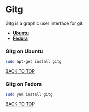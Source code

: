 Gitg
====
Gitg is a graphic user interface for git.

* [**Ubuntu**](#gitk-on-ubuntu)
* [**Fedora**](#gitk-on-fedora)

### Gitg on Ubuntu
```sh
sudo apt-get install gitg
```
[BACK TO TOP](https://github.com/ctrl-alt-del/devenv)


### Gitg on Fedora
```sh
sudo yum install gitg
```
[BACK TO TOP](https://github.com/ctrl-alt-del/devenv)
